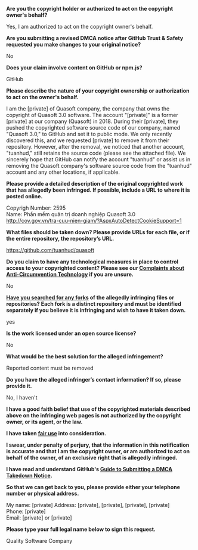**Are you the copyright holder or authorized to act on the copyright owner's behalf?**

Yes, I am authorized to act on the copyright owner's behalf.

**Are you submitting a revised DMCA notice after GitHub Trust & Safety requested you make changes to your original notice?**

No

**Does your claim involve content on GitHub or npm.js?**

GitHub

**Please describe the nature of your copyright ownership or authorization to act on the owner's behalf.**

I am the [private] of Quasoft company, the company that owns the copyright of Quasoft 3.0 software.
The account "[private]" is a former [private] at our company (Quasoft) in 2018. During their [private], they pushed the copyrighted software source code of our company, named "Quasoft 3.0," to GitHub and set it to public mode. We only recently discovered this, and we requested [private] to remove it from their repository. However, after the removal, we noticed that another account, "tuanhud," still retains the source code (please see the attached file). We sincerely hope that GitHub can notify the account "tuanhud" or assist us in removing the Quasoft company's software source code from the "tuanhud" account and any other locations, if applicable.

**Please provide a detailed description of the original copyrighted work that has allegedly been infringed. If possible, include a URL to where it is posted online.**

Copyrigh Number: 2595  
Name: Phần mềm quản trị doanh nghiệp Quasoft 3.0  
http://cov.gov.vn/tra-cuu-nien-giam/?AspxAutoDetectCookieSupport=1  

**What files should be taken down? Please provide URLs for each file, or if the entire repository, the repository’s URL.**

https://github.com/tuanhud/quasoft

**Do you claim to have any technological measures in place to control access to your copyrighted content? Please see our <a href="https://docs.github.com/articles/guide-to-submitting-a-dmca-takedown-notice#complaints-about-anti-circumvention-technology">Complaints about Anti-Circumvention Technology</a> if you are unsure.**

No

**<a href="https://docs.github.com/articles/dmca-takedown-policy#b-what-about-forks-or-whats-a-fork">Have you searched for any forks</a> of the allegedly infringing files or repositories? Each fork is a distinct repository and must be identified separately if you believe it is infringing and wish to have it taken down.**

yes

**Is the work licensed under an open source license?**

No

**What would be the best solution for the alleged infringement?**

Reported content must be removed

**Do you have the alleged infringer’s contact information? If so, please provide it.**

No, I haven't

**I have a good faith belief that use of the copyrighted materials described above on the infringing web pages is not authorized by the copyright owner, or its agent, or the law.**

**I have taken <a href="https://www.lumendatabase.org/topics/22">fair use</a> into consideration.**

**I swear, under penalty of perjury, that the information in this notification is accurate and that I am the copyright owner, or am authorized to act on behalf of the owner, of an exclusive right that is allegedly infringed.**

**I have read and understand GitHub's <a href="https://docs.github.com/articles/guide-to-submitting-a-dmca-takedown-notice/">Guide to Submitting a DMCA Takedown Notice</a>.**

**So that we can get back to you, please provide either your telephone number or physical address.**

My name: [private]
Address: [private], [private], [private], [private]  
Phone: [private]  
Email: [private] or [private]

**Please type your full legal name below to sign this request.**

Quality Software Company
